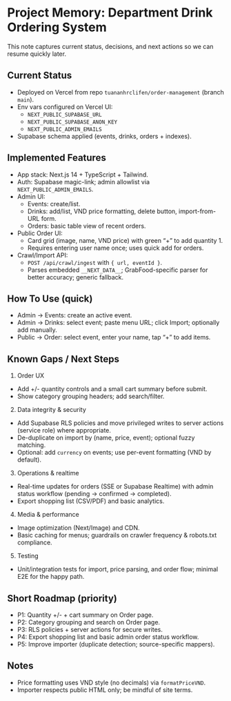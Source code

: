 # Project Memory: Department Drink Ordering System

This note captures current status, decisions, and next actions so we can resume quickly later.

## Current Status
- Deployed on Vercel from repo `tuananhrclifen/order-management` (branch `main`).
- Env vars configured on Vercel UI:
  - `NEXT_PUBLIC_SUPABASE_URL`
  - `NEXT_PUBLIC_SUPABASE_ANON_KEY`
  - `NEXT_PUBLIC_ADMIN_EMAILS`
- Supabase schema applied (events, drinks, orders + indexes).

## Implemented Features
- App stack: Next.js 14 + TypeScript + Tailwind.
- Auth: Supabase magic-link; admin allowlist via `NEXT_PUBLIC_ADMIN_EMAILS`.
- Admin UI:
  - Events: create/list.
  - Drinks: add/list, VND price formatting, delete button, import-from-URL form.
  - Orders: basic table view of recent orders.
- Public Order UI:
  - Card grid (image, name, VND price) with green “+” to add quantity 1.
  - Requires entering user name once; uses quick add for orders.
- Crawl/Import API:
  - `POST /api/crawl/ingest` with `{ url, eventId }`.
  - Parses embedded `__NEXT_DATA__`; GrabFood-specific parser for better accuracy; generic fallback.

## How To Use (quick)
- Admin → Events: create an active event.
- Admin → Drinks: select event; paste menu URL; click Import; optionally add manually.
- Public → Order: select event, enter your name, tap “+” to add items.

## Known Gaps / Next Steps
1) Order UX
- Add +/- quantity controls and a small cart summary before submit.
- Show category grouping headers; add search/filter.

2) Data integrity & security
- Add Supabase RLS policies and move privileged writes to server actions (service role) where appropriate.
- De-duplicate on import by (name, price, event); optional fuzzy matching.
- Optional: add `currency` on events; use per-event formatting (VND by default).

3) Operations & realtime
- Real-time updates for orders (SSE or Supabase Realtime) with admin status workflow (pending → confirmed → completed).
- Export shopping list (CSV/PDF) and basic analytics.

4) Media & performance
- Image optimization (Next/Image) and CDN.
- Basic caching for menus; guardrails on crawler frequency & robots.txt compliance.

5) Testing
- Unit/integration tests for import, price parsing, and order flow; minimal E2E for the happy path.

## Short Roadmap (priority)
- P1: Quantity +/- + cart summary on Order page.
- P2: Category grouping and search on Order page.
- P3: RLS policies + server actions for secure writes.
- P4: Export shopping list and basic admin order status workflow.
- P5: Improve importer (duplicate detection; source-specific mappers).

## Notes
- Price formatting uses VND style (no decimals) via `formatPriceVND`.
- Importer respects public HTML only; be mindful of site terms.

